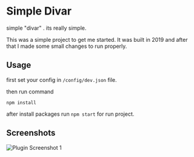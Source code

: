 # Simple Divar

simple "divar" . its really simple.

This was a simple project to get me started. It was built in 2019 and after that I made some small changes to run properly.


## Usage
first set your config in `/config/dev.json` file.

then run command
```
npm install
```
after install packages run `npm start` for run project.



## Screenshots

![Plugin Screenshot 1](http://alirezacrr.ir/wp-content/uploads/2023/05/single.png)
